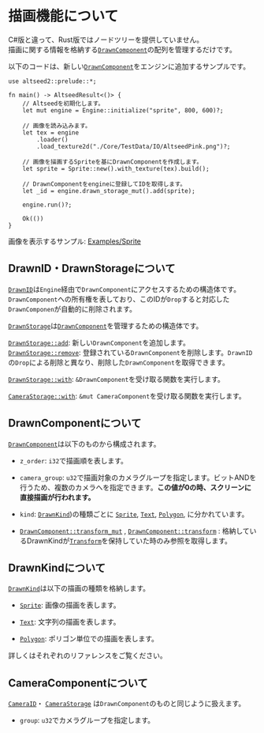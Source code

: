 # 描画機能について

C#版と違って、Rust版ではノードツリーを提供していません。  
描画に関する情報を格納する[`DrawnComponent`](../../component/drawn/struct.DrawnComponent.html)の配列を管理するだけです。

以下のコードは、新しい[`DrawnComponent`](../../component/drawn/struct.DrawnComponent.html)をエンジンに追加するサンプルです。

```no_run
use altseed2::prelude::*;

fn main() -> AltseedResult<()> {
    // Altseedを初期化します。
    let mut engine = Engine::initialize("sprite", 800, 600)?;

    // 画像を読み込みます。
    let tex = engine
        .loader()
        .load_texture2d("./Core/TestData/IO/AltseedPink.png")?;

    // 画像を描画するSpriteを基にDrawnComponentを作成します。
    let sprite = Sprite::new().with_texture(tex).build();
  
    // DrawnComponentをengineに登録してIDを取得します。
    let _id = engine.drawn_storage_mut().add(sprite);

    engine.run()?;

    Ok(())
}
```

画像を表示するサンプル: [Examples/Sprite](../../examples/_01_sprite.rs)

## DrawnID・DrawnStorageについて
[`DrawnID`](../../component/drawn/struct.DrawnID.html)は`Engine`経由で`DrawnComponent`にアクセスするための構造体です。
`DrawnComponent`への所有権を表しており、このIDが`Drop`すると対応した`DrawnComponen`が自動的に削除されます。

[`DrawnStorage`](../../component/drawn/struct.DrawnStorage.html)は[`DrawnComponent`](../../component/drawn/struct.DrawnComponent.html)を管理するための構造体です。

[`DrawnStorage::add`](../../component/drawn/struct.DrawnStorage.html#method.add): 新しい`DrawnComponent`を追加します。
[`DrawnStorage::remove`](../../component/drawn/struct.DrawnStorage.html#method.remove): 登録されている`DrawnComponent`を削除します。`DrawnID`の`Drop`による削除と異なり、削除した`DrawnComponent`を取得できます。

[`DrawnStorage::with`](../../component/drawn/struct.DrawnStorage.html#method.with): `&DrawnComponent`を受け取る関数を実行します。

[`CameraStorage::with`](../../component/camera/struct.CameraStorage.html#method.with): `&mut CameraComponent`を受け取る関数を実行します。

## DrawnComponentについて
[`DrawnComponent`](../../component/drawn/struct.DrawnComponent.html)は以下のものから構成されます。

- `z_order`: `i32`で描画順を表します。
- `camera_group`: `u32`で描画対象のカメラグループを指定します。ビットANDを行うため、複数のカメラへを指定できます。**この値が0の時、スクリーンに直接描画が行われます。**
- `kind`: [`DrawnKind`](../../component/drawn_kind/enum.DrawnKind.html))の種類ごとに
  [`Sprite`](../../component/drawn_kind/struct.Sprite.html),
  [`Text`](../../component/drawn_kind/struct.Text.html),
  [`Polygon`](../../component/drawn_kind/struct.Polygon.html),
  に分かれています。

- [`DrawnComponent::transform_mut`](../../component/drawn/struct.DrawnComponent.html#methods.transform_mut.html)
  , [`DrawnComponent::transform`](../../component/drawn/struct.DrawnComponent.html#methods.transform.html)
  : 格納しているDrawnKindが[`Transform`](../../math/transform/struct.Transform.html)を保持していた時のみ参照を取得します。

## DrawnKindについて
[`DrawnKind`](../../component/drawn_kind/enum.DrawnKind.html)は以下の描画の種類を格納します。

- [`Sprite`](../../component/drawn_kind/struct.Sprite.html): 画像の描画を表します。

- [`Text`](../../component/drawn_kind/struct.Text.html): 文字列の描画を表します。

- [`Polygon`](../../component/drawn_kind/struct.Polygon.html): ポリゴン単位での描画を表します。

詳しくはそれぞれのリファレンスをご覧ください。

## CameraComponentについて
[`CameraID`](../../components/camera/struct.CameraID.html)・
[`CameraStorage`](../../components/camera/struct.CameraStorage.html)
は`DrawnComponent`のものと同じように扱えます。

- `group`: `u32`でカメラグループを指定します。
